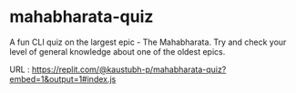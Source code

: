 # mahabharata-quiz
A fun CLI quiz on the largest epic - The Mahabharata.
Try and check your level of general knowledge about one of the oldest epics.

URL : https://replit.com/@kaustubh-p/mahabharata-quiz?embed=1&output=1#index.js
